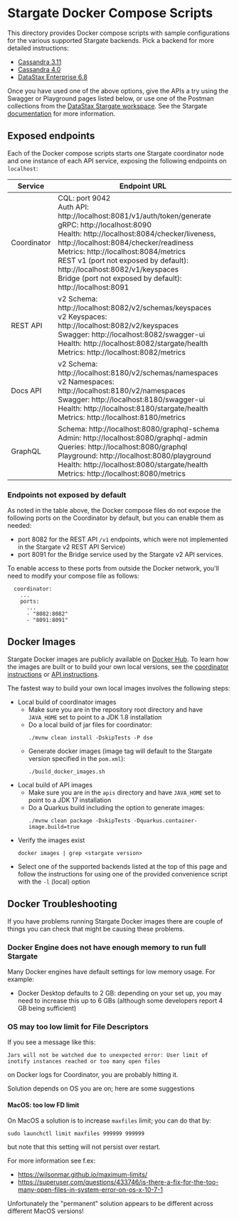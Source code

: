 # Stargate Docker Compose Scripts
This directory provides Docker compose scripts with sample configurations for the various supported Stargate backends. Pick a backend for more detailed instructions:

- [Cassandra 3.11](cassandra-3.11)
- [Cassandra 4.0](cassandra-4.0)
- [DataStax Enterprise 6.8](dse-6.8)

Once you have used one of the above options, give the APIs a try using the Swagger or Playground pages listed below, or use one of the Postman collections from the [DataStax Stargate workspace](https://www.postman.com/datastax/workspace/stargate-cassandra/overview). See the Stargate [documentation](https://stargate.io/docs/latest/develop/tooling.html) for more information.

## Exposed endpoints

Each of the Docker compose scripts starts one Stargate coordinator node and one instance of each API service, exposing the following endpoints on `localhost`:

| Service     | Endpoint URL                                                                                                                                                                                                                                                                                                                                                                                   |
|-------------|------------------------------------------------------------------------------------------------------------------------------------------------------------------------------------------------------------------------------------------------------------------------------------------------------------------------------------------------------------------------------------------------|
| Coordinator | CQL: port 9042 <br>Auth API: http://localhost:8081/v1/auth/token/generate <br>gRPC: http://localhost:8090 <br>Health: http://localhost:8084/checker/liveness, http://localhost:8084/checker/readiness <br>Metrics: http://localhost:8084/metrics <br>REST v1 (port not exposed by default): http://localhost:8082/v1/keyspaces <br>Bridge (port not exposed by default): http://localhost:8091 |
| REST API    | v2 Schema: http://localhost:8082/v2/schemas/keyspaces <br>v2 Keyspaces: http://localhost:8082/v2/keyspaces <br>Swagger: http://localhost:8082/swagger-ui <br> Health: http://localhost:8082/stargate/health <br>Metrics: http://localhost:8082/metrics                                                                                                                                         |
| Docs API    | v2 Schema: http://localhost:8180/v2/schemas/namespaces <br>v2 Namespaces: http://localhost:8180/v2/namespaces <br>Swagger: http://localhost:8180/swagger-ui <br>Health: http://localhost:8180/stargate/health <br>Metrics: http://localhost:8180/metrics                                                                                                                                       |
| GraphQL     | Schema: http://localhost:8080/graphql-schema <br> Admin: http://localhost:8080/graphql-admin <br>Queries: http://localhost:8080/graphql <br>Playground: http://localhost:8080/playground <br>Health: http://localhost:8080/stargate/health <br>Metrics: http://localhost:8080/metrics                                                                                                          |

### Endpoints not exposed by default
As noted in the table above, the Docker compose files do not expose the following ports on the Coordinator by default, but you can enable them as needed:
- port 8082 for the REST API `/v1` endpoints, which were not implemented in the Stargate v2 REST API Service)
- port 8091 for the Bridge service used by the Stargate v2 API services. 

To enable access to these ports from outside the Docker network, you'll need to modify your compose file as follows:

```
  coordinator:
    ...
    ports:
      ...
      - "8082:8082"
      - "8091:8091"
```

## Docker Images
Stargate Docker images are publicly available on [Docker Hub](https://hub.docker.com/r/stargateio/). To learn how the images are built or to build your own local versions, see the [coordinator instructions](../coordinator/README.md#quickstart) or [API instructions](../apis/README.md).

The fastest way to build your own local images involves the following steps:

* Local build of coordinator images
  * Make sure you are in the repository root directory and have `JAVA_HOME` set to point to a JDK 1.8 installation
  * Do a local build of jar files for coordinator:
    ```
    ./mvnw clean install -DskipTests -P dse
    ```
  * Generate docker images (image tag will default to the Stargate version specified in the `pom.xml`):
    ```
    ./build_docker_images.sh 
    ```
* Local build of API images
  * Make sure you are in the `apis` directory and have `JAVA_HOME` set to point to a JDK 17 installation
  * Do a Quarkus build including the option to generate images:
    ```
    ./mvnw clean package -DskipTests -Dquarkus.container-image.build=true
    ```
* Verify the images exist
  ```
  docker images | grep <stargate version>
  ```    
* Select one of the supported backends listed at the top of this page and follow the instructions for using one of the provided convenience script with the `-l` (local) option

## Docker Troubleshooting

If you have problems running Stargate Docker images there are couple of things you can check that might be causing these problems.

### Docker Engine does not have enough memory to run full Stargate

Many Docker engines have default settings for low memory usage. For example:

* Docker Desktop defaults to 2 GB: depending on your set up, you may need to increase this up to 6 GBs (although some developers report 4 GB being sufficient)

### OS may too low limit for File Descriptors

If you see a message like this:

```
Jars will not be watched due to unexpected error: User limit of inotify instances reached or too many open files
```

on Docker logs for Coordinator, you are probably hitting it.

Solution depends on OS you are on; here are some suggestions

#### MacOS: too low FD limit

On MacOS a solution is to increase `maxfiles` limit; you can do that by:

```
sudo launchctl limit maxfiles 999999 999999
```

but note that this setting will not persist over restart.

For more information see f.ex:

* https://wilsonmar.github.io/maximum-limits/
* https://superuser.com/questions/433746/is-there-a-fix-for-the-too-many-open-files-in-system-error-on-os-x-10-7-1

Unfortunately the "permanent" solution appears to be different across different MacOS versions!
